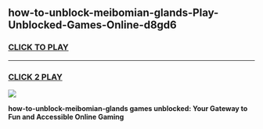
## how-to-unblock-meibomian-glands-Play-Unblocked-Games-Online-d8gd6
<h3>
<a href="https://premium76.site?title=how-to-unblock-meibomian-glands&ref=25A">CLICK TO PLAY</a></h3>
<hr>

<h3>
<a href="https://premium76.site?title=how-to-unblock-meibomian-glands&ref=25A">CLICK 2 PLAY</a>
  
</h3>

<a href="https://premium76.site?title=how-to-unblock-meibomian-glands&ref=25A"><img src="https://clearcache.store/games.png"></a>


**how-to-unblock-meibomian-glands games unblocked: Your Gateway to Fun and Accessible Online Gaming**
